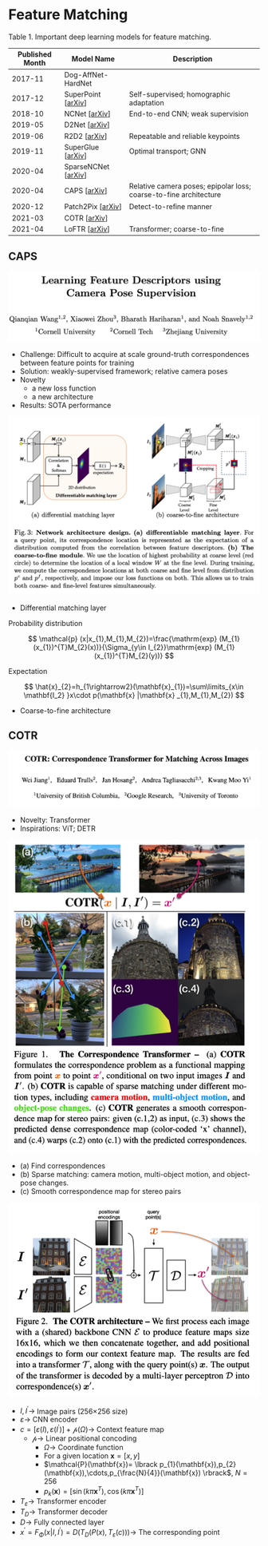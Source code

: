 Feature Matching
===

Table 1. Important deep learning models for feature matching. 

| Published Month | Model Name                                             | Description                                                  |
| --------------- | ------------------------------------------------------ | ------------------------------------------------------------ |
| 2017-11         | Dog-AffNet-HardNet                                     |                                                              |
| 2017-12         | SuperPoint [[arXiv](https://arxiv.org/abs/1712.07629)] | Self-supervised; homographic adaptation                      |
| 2018-10         | NCNet [[arXiv]()]                                      | End-to-end CNN; weak supervision                             |
| 2019-05         | D2Net [[arXiv]()]                                      |                                                              |
| 2019-06         | R2D2 [[arXiv]()]                                       | Repeatable and reliable keypoints                            |
| 2019-11         | SuperGlue [[arXiv]()]                                  | Optimal transport; GNN                                       |
| 2020-04         | SparseNCNet [[arXiv]()]                                |                                                              |
| 2020-04         | CAPS [[arXiv]()]                                       | Relative camera poses; epipolar loss; coarse-to-fine architecture |
| 2020-12         | Patch2Pix [[arXiv]()]                                  | Detect-to-reﬁne manner                                       |
| 2021-03         | COTR [[arXiv]()]                                       |                                                              |
| 2021-04         | LoFTR [[arXiv]()]                                      | Transformer; coarse-to-fine                                  |

CAPS
---

![caps-cover](imgs/caps-cover.png)

- Challenge: Difficult to acquire at scale ground-truth correspondences between feature points for training
- Solution: weakly-supervised framework; relative camera poses
- Novelty
    - a new loss function
    - a new architecture
- Results: SOTA performance

![caps-architecture](imgs/caps-architecture.png)

- Differential matching layer

Probability distribution

$$
\mathcal{p} (x|x_{1},M_{1},M_{2})=\frac{\mathrm{exp} (M_{1}(x_{1})^{T}M_{2}(x))}{\Sigma_{y\in I_{2}}\mathrm{exp} (M_{1}(x_{1})^{T}M_{2}(y))}
$$

Expectation

$$
\hat{x}_{2}=h_{1\rightarrow2}(\mathbf{x}_{1})=\sum\limits_{x\in \mathbf{I_2} }x\cdot p(\mathbf{x} |\mathbf{x} _{1},M_{1},M_{2})
$$

- Coarse-to-fine architecture

COTR
---

![cotr-cover](imgs/cotr-cover.png)

- Novelty: Transformer
- Inspirations: ViT; DETR

![cort-figure-1](imgs/cort-figure-1.png)

- (a) Find correspondences
- (b) Sparse matching: camera motion, multi-object motion, and object-pose changes.
- (c) Smooth correspondence map for stereo pairs

![cotr-architecture](imgs/cotr-architecture.png)

- $I, I^{\prime}\rightarrow$ Image pairs (256$\times$256 size)
- $\varepsilon \rightarrow$ CNN encoder
- $c=\left[\varepsilon\left(I\right),\varepsilon\left(I^{\prime}\right)\right]+\mathcal{p}\left(\Omega\right)\rightarrow$ Context feature map
    - $\mathcal{p}\rightarrow$ Linear positional concoding
        - $\Omega\rightarrow$ Coordinate function
        - For a given location $\mathbf{x}=\left[x,y\right]$
        - $\mathcal{P}(\mathbf{x})= \lbrack p_{1}(\mathbf{x}),p_{2}(\mathbf{x}),\cdots,p_{\frac{N}{4}}(\mathbf{x}) \rbrack$, $N=256$
        - $p_k(\mathbf{x})=[\sin(k \pi \mathbf{x}^T),\cos(k \pi \mathbf{x}^T)]$
- $T_{\varepsilon}\rightarrow$ Transformer encoder
- $T_D\rightarrow$ Transformer decoder
- $D\rightarrow$ Fully connected layer
- $x^{\prime}=F_{\Phi}(x|I,I^{\prime})=D(T_{D}(P(x),T_{\varepsilon}(c)))\rightarrow$ The corresponding point




















